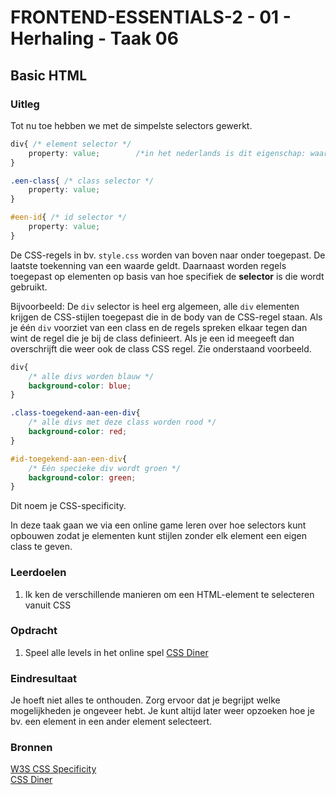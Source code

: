 # FRONTEND-ESSENTIALS-2 - 01 - Herhaling - Taak 06

## Basic HTML 

### Uitleg

Tot nu toe hebben we met de simpelste selectors gewerkt.

```css
div{ /* element selector */
    property: value;        /*in het nederlands is dit eigenschap: waarde; */
}           

.een-class{ /* class selector */
    property: value;
}     

#een-id{ /* id selector */
    property: value;
}
```

De CSS-regels in bv. `style.css` worden van boven naar onder toegepast. De laatste toekenning van een waarde geldt. Daarnaast worden regels toegepast op elementen op basis van hoe specifiek de **selector** is die wordt gebruikt. 

Bijvoorbeeld: De `div` selector is heel erg algemeen, alle `div` elementen krijgen de CSS-stijlen toegepast die in de body van de CSS-regel staan. Als je één `div` voorziet van een class en de regels spreken elkaar tegen dan wint de regel die je bij de class definieert. Als je een id meegeeft dan overschrijft die weer ook de class CSS regel. Zie onderstaand voorbeeld.

```css
div{
    /* alle divs worden blauw */
    background-color: blue;
}

.class-toegekend-aan-een-div{
    /* alle divs met deze class worden rood */
    background-color: red;
}

#id-toegekend-aan-een-div{
    /* Eén specieke div wordt groen */
    background-color: green;
}
```
Dit noem je CSS-specificity. 

In deze taak gaan we via een online game leren over hoe selectors kunt opbouwen zodat je elementen kunt stijlen zonder elk element een eigen class te geven.


### Leerdoelen

1. Ik ken de verschillende manieren om een HTML-element te selecteren vanuit CSS

### Opdracht

1. Speel alle levels in het online spel [CSS Diner](https://flukeout.github.io/)

### Eindresultaat

Je hoeft niet alles te onthouden. Zorg ervoor dat je begrijpt welke mogelijkheden je ongeveer hebt. Je kunt altijd later weer opzoeken hoe je bv. een element in een ander element selecteert.

### Bronnen

[W3S CSS Specificity](https://www.w3schools.com/css/css_specificity.asp)  
[CSS Diner](https://flukeout.github.io/)  
